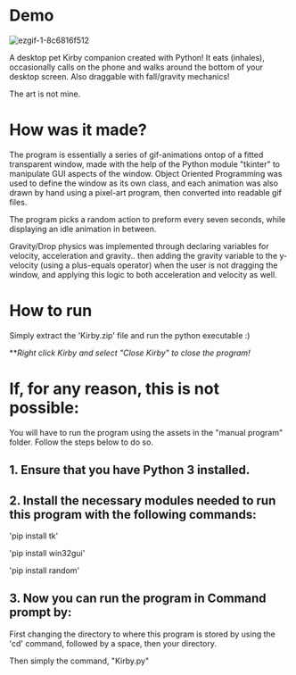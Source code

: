 # Demo


![ezgif-1-8c6816f512](https://github.com/90shree/desktop-pet-kirby/assets/163702108/03e619c2-bb90-48f7-976f-e73bafc6a3b6)


A desktop pet Kirby companion created with Python! It eats (inhales), occasionally calls on the phone and walks around the bottom of your desktop screen.
Also draggable with fall/gravity mechanics!

The art is not mine. 

# How was it made?
The program is essentially a series of gif-animations ontop of a fitted transparent window, made with the help of the Python module "tkinter" to manipulate GUI aspects of the window. Object Oriented Programming was used to define the window as its own class, and each animation was also drawn by hand using a pixel-art program, then converted into readable gif files. 

The program picks a random action to preform every seven seconds, while displaying an idle animation in between. 

Gravity/Drop physics was implemented through declaring variables for velocity, acceleration and gravity.. then adding the gravity variable to the y-velocity (using a plus-equals operator) when the user is not dragging the window, and applying this logic to both acceleration and velocity as well.



# How to run
Simply extract the 'Kirby.zip' file and run the python executable :)

***Right click Kirby and select "Close Kirby" to close the program!*

# If, for any reason, this is not possible:

You will have to run the program using the assets in the "manual program" folder. Follow the steps below to do so.

## 1. Ensure that you have Python 3 installed.

## 2. Install the necessary modules needed to run this program with the following commands:

'pip install tk'

'pip install win32gui'

'pip install random'

## 3. Now you can run the program in Command prompt by:

First changing the directory to where this program is stored by using the 'cd' command, followed by a space, then your directory.

Then simply the command, "Kirby.py"
